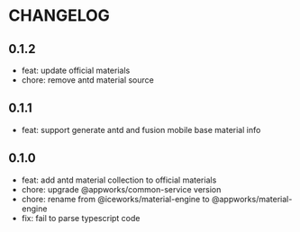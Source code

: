 # CHANGELOG

## 0.1.2

- feat: update official materials
- chore: remove antd material source

## 0.1.1

- feat: support generate antd and fusion mobile base material info

## 0.1.0

- feat: add antd material collection to official materials
- chore: upgrade @appworks/common-service version
- chore: rename from @iceworks/material-engine to @appworks/material-engine
- fix: fail to parse typescript code
